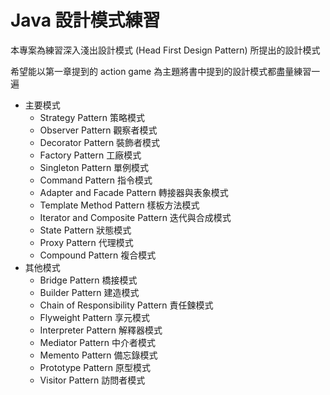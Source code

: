 # Java 設計模式練習

本專案為練習深入淺出設計模式 (Head First Design Pattern) 所提出的設計模式

希望能以第一章提到的 action game 為主題將書中提到的設計模式都盡量練習一遍

- 主要模式
    - Strategy Pattern 策略模式
    - Observer Pattern 觀察者模式
    - Decorator Pattern 裝飾者模式
    - Factory Pattern 工廠模式
    - Singleton Pattern 單例模式
    - Command Pattern 指令模式
    - Adapter and Facade Pattern 轉接器與表象模式
    - Template Method Pattern 樣板方法模式
    - Iterator and Composite Pattern 迭代與合成模式
    - State Pattern 狀態模式
    - Proxy Pattern 代理模式
    - Compound Pattern 複合模式
- 其他模式
    - Bridge Pattern 橋接模式
    - Builder Pattern 建造模式
    - Chain of Responsibility Pattern 責任鍊模式
    - Flyweight Pattern 享元模式
    - Interpreter Pattern 解釋器模式
    - Mediator Pattern 中介者模式
    - Memento Pattern 備忘錄模式
    - Prototype Pattern 原型模式
    - Visitor Pattern 訪問者模式